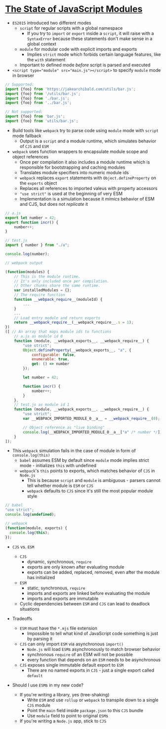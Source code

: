 # [The State of JavaScript Modules](https://medium.com/webpack/the-state-of-javascript-modules-4636d1774358)

* `ES2015` introduced two different modes
  * `script` for regular scripts with a global namespace
    * If you try to `import` or `export` inside a `script`, it will raise with a `SyntaxError` because these statements don't make sense in a global context
  * `module` for modular code with explicit imports and exports
    * Implies `strict` mode which forbids certain language features, like the `with` statement
  * Important to defined mode *before* script is parsed and executed
* `<script type="module" src="main.js"></script>` to specify `module` mode in browser

```javascript
// Supported:
import {foo} from 'https://jakearchibald.com/utils/bar.js';
import {foo} from '/utils/bar.js';
import {foo} from './bar.js';
import {foo} from '../bar.js';

// Not supported:
import {foo} from 'bar.js';
import {foo} from 'utils/bar.js';
```

* Build tools like `webpack` try to parse code using `module` mode with `script` mode fallback
  * Output is a `script` and a module runtime, which simulates behavior of `CJS` and `ESM`
* `webpack` uses function wrappers to encapsulate module scope and object references
  * Once per compilation it also includes a module runtime which is responsible for bootstrapping and caching modules
  * Translates module specifiers into numeric module ids
  *  `webpack` replaces `export` statements with `Object.defineProperty` on the `exports` object
  * Replaces all references to imported valeus with property accessors
  * `"use strict"` is used at the beginning of very ESM
  * Implementation is a simulation because it *mimics* behavior of ESM and CJS, but does not *replicate* it

```javascript
// a.js
export let number = 42;
export function incr() {
    number++;
}

// test.js
import { number } from "./a";

console.log(number);
```

```javascript
// webpack output

(function(modules) {
    // This is the module runtime.
    // It's only included once per compilation.
    // Other chunks share the same runtime.
    var installedModules = {};
    // The require function
    function __webpack_require__(moduleId) {
        ...
    }
    ...
    // Load entry module and return exports
    return __webpack_require__(__webpack_require__.s = 1);
})
([ // An array that maps module ids to functions
    // a.js as module id 0
    function (module, __webpack_exports__, __webpack_require__) {
        "use strict";
        Object.defineProperty(__webpack_exports__, "a", {
            configurable: false,
            enumerable: true,
            get: () => number
        });

        let number = 42;

        function incr() {
            number++;
        }
    },
    // test.js as module id 1
    function (module, __webpack_exports__, __webpack_require__) {
        "use strict";
        var __WEBPACK_IMPORTED_MODULE_0__a__ = __webpack_require__(0);

        // Object reference as "live binding"
        console.log(__WEBPACK_IMPORTED_MODULE_0__a__["a" /* number */]);
    }
]);
```

* This `webpack` simulation fails in the case of module in form of `console.log(this)`
  * `babel` assumes ESM by default since `module` mode implies strict mode - initializes `this` with undefined
  * `webpack`'s `this` points to exports, which matches behavior of `CJS` in `Node.js`
    * This is because `script` and `module` is ambiguous - parsers cannot tell whether module is `ESM` or `CJS`
    * `webpack` defaults to `CJS` since it's still the most popular module style

```javascript
// babel
"use strict";
console.log(undefined);

// webpack
(function(module, exports) {
  console.log(this);
});
```

* `CJS` vs. `ESM`
  * `CJS`
    * dynamic, synchronous, `require`
    * exports are only known after evaluating module
    * exports can be added, replaced, removed, even after the module has initialized
  * `ESM`
    * static, synchronous, `require`
    * imports and exports are linked before evaluating the module
    * imports and exports are immutable
  * Cyclic dependencies between `ESM` and `CJS` can lead to deadlock situations

* Tradeoffs
  * `ESM` must have the `*.mjs` file extension
    * Impossible to tell what kind of JavaScript code something is just by parsing it
  * `CJS` can only import `ESM` via asynchronous `import()`
    * `Node.js` will load `ESM`s asynchronously to match browser behavior
    * synchronous `require` of an ESM will not be possible
    * every function that depends on an `ESM` needs to be asynchronous
  * `CJS` exposes single immutable default export to `ESM`
    * There are no named exports in `CJS` - just a single export called `default`

* Should I use `ESM`s in my new code?
  * If you're writing a library, yes (tree-shaking)
    * Write `ESM` and use `rollup` or `webpack` to transpile down to a single `CJS` module
    * Point the `main` field inside `package.json` to this `CJS` bundle
    * Use `module` field to point to original `ESM`s
  * If you're writing a `Node.js` app, stick to `CJS`
